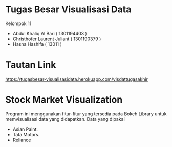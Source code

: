 # Tugas Besar Visualisasi Data 

Kelompok 11

- Abdul Khaliq Al Bari ( 1301194403 )
- Christhofer Laurent Juliant ( 1301190379 )
- Hasna Hashifa ( 13011 )

# Tautan Link
https://tugasbesar-visualisasidata.herokuapp.com/visdattugasakhir

# Stock Market Visualization
Program ini menggunakan fitur-fitur yang tersedia pada Bokeh Library untuk memvisualisasi data yang didapatkan.
Data yang dipakai
- Asian Paint.
- Tata Motors.
- Reliance
